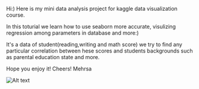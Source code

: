 Hi:)
Here is my mini data analysis project for kaggle data visualization course. 


In this toturial we learn how to use seaborn more accurate, visulizing regression among parameters in database and more:)

It's a data of student(reading,writing and math score) we try to find any particular correlation between hese scores and students backgrounds such as parental education state and more. 

Hope you enjoy it!
Cheers!
Mehrsa

![Alt text](https://www.google.com/url?sa=i&url=https%3A%2F%2Fwww.women.com%2Fangie%2Fcoraline-movie-trivia-quiz-123118&psig=AOvVaw0rYG89yAPiG5o37FGloDyA&ust=1625421687621000&source=images&cd=vfe&ved=0CAoQjRxqFwoTCLC7kPO-x_ECFQAAAAAdAAAAABAT "Happy mehrsa")

